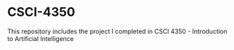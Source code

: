 # CSCI-4350
This repository includes the project I completed in CSCI 4350 - Introduction to Artificial Intelligence 
